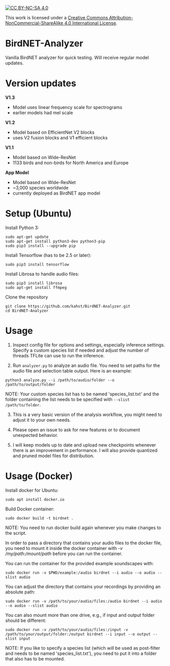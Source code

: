 [![CC BY-NC-SA 4.0][cc-by-nc-sa-shield]][cc-by-nc-sa]

This work is licensed under a
[Creative Commons Attribution-NonCommercial-ShareAlike 4.0 International License][cc-by-nc-sa].

[cc-by-nc-sa]: http://creativecommons.org/licenses/by-nc-sa/4.0/
[cc-by-nc-sa-shield]: https://img.shields.io/badge/License-CC%20BY--NC--SA%204.0-lightgrey.svg

# BirdNET-Analyzer
Vanilla BirdNET analyzer for quick testing. Will receive regular model updates.

# Version updates

**V1.3**

- Model uses linear frequency scale for spectrograms
- earlier models had mel scale

**V1.2**

- Model based on EfficientNet V2 blocks
- uses V2 fusion blocks and V1 efficient blocks

**V1.1**

- Model based on Wide-ResNet
- 1133 birds and non-birds for North America and Europe

**App Model**

- Model based on Wide-ResNet
- ~3,000 species worldwide
- currently deployed as BirdNET app model

# Setup (Ubuntu)

Install Python 3:
```
sudo apt-get update
sudo apt-get install python3-dev python3-pip
sudo pip3 install --upgrade pip
```

Install Tensorflow (has to be 2.5 or later):
```
sudo pip3 install tensorflow
```

Install Librosa to handle audio files:

```
sudo pip3 install librosa
sudo apt-get install ffmpeg
```

Clone the repository

```
git clone https://github.com/kahst/BirdNET-Analyzer.git
cd BirdNET-Analyzer
```

# Usage

1. Inspect config file for options and settings, especially inference settings. Specify a custom species list if needed and adjust the number of threads TFLite can use to run the inference.

2. Run `analyzer.py` to analyze an audio file. You need to set paths for the audio file and selection table output. Here is an example:

```
python3 analyze.py --i /path/to/audio/folder --o /path/to/output/folder
```

NOTE: Your custom species list has to be named 'species_list.txt' and the folder containing the list needs to be specified with `--slist /path/to/folder`.

3. This is a very basic version of the analysis workflow, you might need to adjust it to your own needs.

4. Please open an issue to ask for new features or to document unexpected behavior.

5. I will keep models up to date and upload new checkpoints whenever there is an improvement in performance. I will also provide quantized and pruned model files for distribution.

# Usage (Docker)

Install docker for Ubuntu:

```
sudo apt install docker.io
```

Build Docker container:

```
sudo docker build -t birdnet .
```

NOTE: You need to run docker build again whenever you make changes to the script.

In order to pass a directory that contains your audio files to the docker file, you need to mount it inside the docker container with <i>-v /my/path:/mount/path</i> before you can run the container. 

You can run the container for the provided example soundscapes with:

```
sudo docker run -v $PWD/example:/audio birdnet --i audio --o audio --slist audio
```

You can adjust the directory that contains your recordings by providing an absolute path:

```
sudo docker run -v /path/to/your/audio/files:/audio birdnet --i audio --o audio --slist audio
```

You can also mount more than one drive, e.g., if input and output folder should be different:

```
sudo docker run -v /path/to/your/audio/files:/input -v /path/to/your/output/folder:/output birdnet --i input --o output --slist input
```

NOTE: If you like to specify a species list (which will be used as post-filter and needs to be named 'species_list.txt'), you need to put it into a folder that also has to be mounted. 